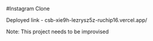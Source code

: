 #Instagram Clone

Deployed link - csb-xie9h-lezrysz5z-ruchip16.vercel.app/

Note: This project needs to be improvised 
